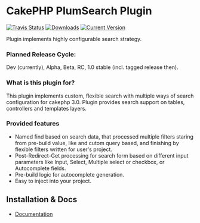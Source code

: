 # CakePHP PlumSearch Plugin

[![Travis Status](https://api.travis-ci.org/skie/plum_search.png?branch=master)](http://travis-ci.org/skie/plum_search)
[![Downloads](https://poser.pugx.org/skie/cakephp-search/d/total.png)](https://packagist.org/packages/skie/cakephp-search)
[![Current Version](https://poser.pugx.org/skie/cakephp-search/v/stable.png)](https://packagist.org/packages/skie/cakephp-search)


Plugin implements highly configurable search strategy.

### Planned Release Cycle:
Dev (currently), Alpha, Beta, RC, 1.0 stable (incl. tagged release then).

### What is this plugin for?

This plugin implements custom, flexible search with multiple ways of search configuration for cakephp 3.0. 
Plugin provides search support on tables, controllers and templates layers.

### Provided features
- Named find based on search data, that processed multiple filters staring from pre-build value, like and cutom query based, and finishing by flexible filters written for user's project.
- Post-Redirect-Get processing for search form based on different input parameters like Input, Select, Multiple select or checkbox, or Autocomplete fields.
- Pre-build logic for autocomplete generation.
- Easy to inject into your project.

## Installation & Docs

- [Documentation](docs/README.md)
